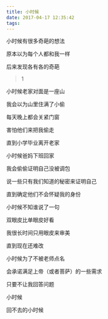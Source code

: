 ```yaml
---
title: 小时候
date: 2017-04-17 12:35:42
tags:
---
```


小时候有很多奇葩的想法

原本以为每个人都和我一样

后来发现各有各的奇葩

> 1

小时候老家对面是一座山

我会以为山里住满了小偷

每天晚上都会关紧门窗

害怕他们来把我偷走

直到小学毕业离开老家


小时候爸妈下班回家

我会偷偷证明自己没被调包

说一些只有我们知道的秘密来证明自己

直到确定他们不会怀疑我的身份


小时候不知谁说了一句

双眼皮比单眼皮好看

我很长时间只用眼皮来审美

直到现在还难改


小时候为了不被老师点名

会承诺满足上帝（或者菩萨）的一些需求

只要不让我回答问题


小时候

回不去的小时候
